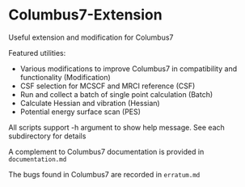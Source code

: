 # Columbus7-Extension
Useful extension and modification for Columbus7

Featured utilities:
* Various modifications to improve Columbus7 in compatibility and functionality (Modification)
* CSF selection for MCSCF and MRCI reference (CSF)
* Run and collect a batch of single point calculation (Batch)
* Calculate Hessian and vibration (Hessian)
* Potential energy surface scan (PES)

All scripts support -h argument to show help message. See each subdirectory for details

A complement to Columbus7 documentation is provided in `documentation.md`

The bugs found in Columbus7 are recorded in `erratum.md`
